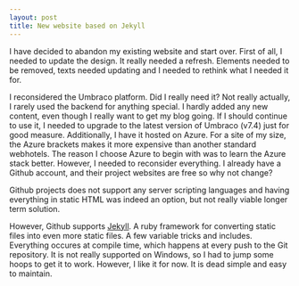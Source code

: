 ```yaml
---
layout: post
title: New website based on Jekyll
---
```


I have decided to abandon my existing website and start over. First of all, I needed to update the design. 
It really needed a refresh. Elements needed to be removed, texts needed updating and I needed to rethink 
what I needed it for. 

I reconsidered the Umbraco platform. Did I really need it? Not really actually, I rarely used the backend
for anything special. I hardly added any new content, even though I really want to get my blog going. If
I should continue to use it, I needed to upgrade to the latest version of Umbraco (v7.4) just for good
measure. Additionally, I have it hosted on Azure. For a site of my size, the Azure brackets makes it more
expensive than another standard webhotels. The reason I choose Azure to begin with was to learn the Azure
stack better. However, I needed to reconsider everything. I already have a Github account, and their 
project websites are free so why not change?

Github projects does not support any server scripting languages and having everything in static HTML was
indeed an option, but not really viable longer term solution.

However, Github supports [Jekyll](https://jekyllrb.com/). A ruby framework for converting static files into
even more static files. A few variable tricks and includes. Everything occures at compile time, which 
happens at every push to the Git repository. It is not really supported on Windows, so I had to jump
some hoops to get it to work. However, I like it for now. It is dead simple and easy to maintain.

 
